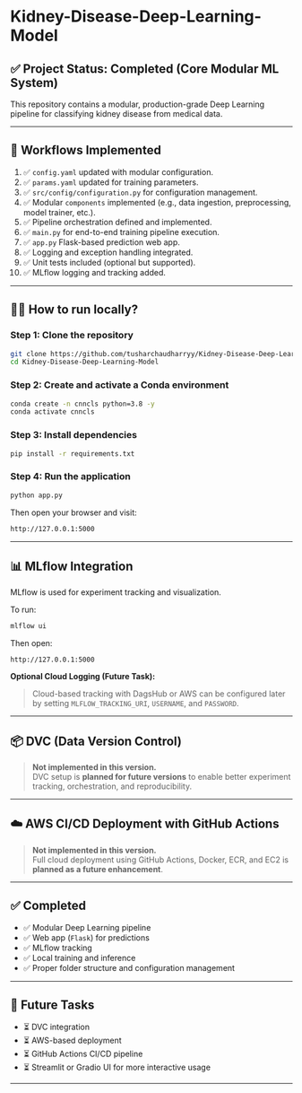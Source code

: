 
# Kidney-Disease-Deep-Learning-Model

## ✅ Project Status: Completed (Core Modular ML System)

This repository contains a modular, production-grade Deep Learning pipeline for classifying kidney disease from medical data.

---

## 🚀 Workflows Implemented

1. ✅ `config.yaml` updated with modular configuration.
2. ✅ `params.yaml` updated for training parameters.
3. ✅ `src/config/configuration.py` for configuration management.
4. ✅ Modular `components` implemented (e.g., data ingestion, preprocessing, model trainer, etc.).
5. ✅ Pipeline orchestration defined and implemented.
6. ✅ `main.py` for end-to-end training pipeline execution.
7. ✅ `app.py` Flask-based prediction web app.
8. ✅ Logging and exception handling integrated.
9. ✅ Unit tests included (optional but supported).
10. ✅ MLflow logging and tracking added.

---

## 🧑‍💻 How to run locally?

### Step 1: Clone the repository

```bash
git clone https://github.com/tusharchaudharryy/Kidney-Disease-Deep-Learning-Model.git
cd Kidney-Disease-Deep-Learning-Model
```

### Step 2: Create and activate a Conda environment

```bash
conda create -n cnncls python=3.8 -y
conda activate cnncls
```

### Step 3: Install dependencies

```bash
pip install -r requirements.txt
```

### Step 4: Run the application

```bash
python app.py
```

Then open your browser and visit:

```bash
http://127.0.0.1:5000
```

---

## 📊 MLflow Integration

MLflow is used for experiment tracking and visualization.

To run:

```bash
mlflow ui
```

Then open:

```
http://127.0.0.1:5000
```

**Optional Cloud Logging (Future Task):**  
> Cloud-based tracking with DagsHub or AWS can be configured later by setting `MLFLOW_TRACKING_URI`, `USERNAME`, and `PASSWORD`.

---

## 📦 DVC (Data Version Control)

> **Not implemented in this version.**  
DVC setup is **planned for future versions** to enable better experiment tracking, orchestration, and reproducibility.

---

## ☁️ AWS CI/CD Deployment with GitHub Actions

> **Not implemented in this version.**  
Full cloud deployment using GitHub Actions, Docker, ECR, and EC2 is **planned as a future enhancement**.

---

## ✅ Completed

- ✅ Modular Deep Learning pipeline
- ✅ Web app (`Flask`) for predictions
- ✅ MLflow tracking
- ✅ Local training and inference
- ✅ Proper folder structure and configuration management

---

## 🧭 Future Tasks

- ⏳ DVC integration
- ⏳ AWS-based deployment
- ⏳ GitHub Actions CI/CD pipeline
- ⏳ Streamlit or Gradio UI for more interactive usage

---
